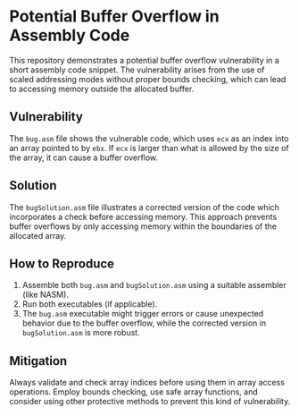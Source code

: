 # Potential Buffer Overflow in Assembly Code

This repository demonstrates a potential buffer overflow vulnerability in a short assembly code snippet. The vulnerability arises from the use of scaled addressing modes without proper bounds checking, which can lead to accessing memory outside the allocated buffer.

## Vulnerability

The `bug.asm` file shows the vulnerable code, which uses `ecx` as an index into an array pointed to by `ebx`.  If `ecx` is larger than what is allowed by the size of the array, it can cause a buffer overflow. 

## Solution

The `bugSolution.asm` file illustrates a corrected version of the code which incorporates a check before accessing memory.  This approach prevents buffer overflows by only accessing memory within the boundaries of the allocated array.

## How to Reproduce

1.  Assemble both `bug.asm` and `bugSolution.asm` using a suitable assembler (like NASM).
2.  Run both executables (if applicable). 
3.  The `bug.asm` executable might trigger errors or cause unexpected behavior due to the buffer overflow, while the corrected version in `bugSolution.asm` is more robust.

## Mitigation

Always validate and check array indices before using them in array access operations.   Employ bounds checking, use safe array functions, and consider using other protective methods to prevent this kind of vulnerability.